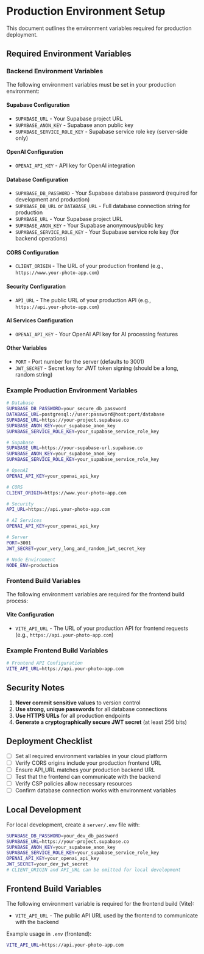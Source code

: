 # Production Environment Setup

This document outlines the environment variables required for production deployment.

## Required Environment Variables

### Backend Environment Variables

The following environment variables must be set in your production environment:

#### Supabase Configuration
- `SUPABASE_URL` - Your Supabase project URL
- `SUPABASE_ANON_KEY` - Supabase anon public key
- `SUPABASE_SERVICE_ROLE_KEY` - Supabase service role key (server-side only)

#### OpenAI Configuration
- `OPENAI_API_KEY` - API key for OpenAI integration

#### Database Configuration
- `SUPABASE_DB_PASSWORD` - Your Supabase database password (required for development and production)
- `SUPABASE_DB_URL` or `DATABASE_URL` - Full database connection string for production
- `SUPABASE_URL` - Your Supabase project URL
- `SUPABASE_ANON_KEY` - Your Supabase anonymous/public key
- `SUPABASE_SERVICE_ROLE_KEY` - Your Supabase service role key (for backend operations)

#### CORS Configuration
- `CLIENT_ORIGIN` - The URL of your production frontend (e.g., `https://www.your-photo-app.com`)

#### Security Configuration
- `API_URL` - The public URL of your production API (e.g., `https://api.your-photo-app.com`)

#### AI Services Configuration
- `OPENAI_API_KEY` - Your OpenAI API key for AI processing features

#### Other Variables
- `PORT` - Port number for the server (defaults to 3001)
- `JWT_SECRET` - Secret key for JWT token signing (should be a long, random string)

### Example Production Environment Variables

```bash
# Database
SUPABASE_DB_PASSWORD=your_secure_db_password
DATABASE_URL=postgresql://user:password@host:port/database
SUPABASE_URL=https://your-project.supabase.co
SUPABASE_ANON_KEY=your_supabase_anon_key
SUPABASE_SERVICE_ROLE_KEY=your_supabase_service_role_key

# Supabase
SUPABASE_URL=https://your-supabase-url.supabase.co
SUPABASE_ANON_KEY=your_supabase_anon_key
SUPABASE_SERVICE_ROLE_KEY=your_supabase_service_role_key

# OpenAI
OPENAI_API_KEY=your_openai_api_key

# CORS
CLIENT_ORIGIN=https://www.your-photo-app.com

# Security
API_URL=https://api.your-photo-app.com

# AI Services
OPENAI_API_KEY=your_openai_api_key

# Server
PORT=3001
JWT_SECRET=your_very_long_and_random_jwt_secret_key

# Node Environment
NODE_ENV=production
```

### Frontend Build Variables

The following environment variables are required for the frontend build process:

#### Vite Configuration
- `VITE_API_URL` - The URL of your production API for frontend requests (e.g., `https://api.your-photo-app.com`)

### Example Frontend Build Variables

```bash
# Frontend API Configuration
VITE_API_URL=https://api.your-photo-app.com
```

## Security Notes

1. **Never commit sensitive values** to version control
2. **Use strong, unique passwords** for all database connections
3. **Use HTTPS URLs** for all production endpoints
4. **Generate a cryptographically secure JWT secret** (at least 256 bits)

## Deployment Checklist

- [ ] Set all required environment variables in your cloud platform
- [ ] Verify CORS origins include your production frontend URL
- [ ] Ensure API_URL matches your production backend URL
- [ ] Test that the frontend can communicate with the backend
- [ ] Verify CSP policies allow necessary resources
- [ ] Confirm database connection works with environment variables

## Local Development

For local development, create a `server/.env` file with:

```bash
SUPABASE_DB_PASSWORD=your_dev_db_password
SUPABASE_URL=https://your-project.supabase.co
SUPABASE_ANON_KEY=your_supabase_anon_key
SUPABASE_SERVICE_ROLE_KEY=your_supabase_service_role_key
OPENAI_API_KEY=your_openai_api_key
JWT_SECRET=your_dev_jwt_secret
# CLIENT_ORIGIN and API_URL can be omitted for local development
```

## Frontend Build Variables

The following environment variable is required for the frontend build (Vite):

- `VITE_API_URL` - The public API URL used by the frontend to communicate with the backend

Example usage in `.env` (frontend):

```bash
VITE_API_URL=https://api.your-photo-app.com
```